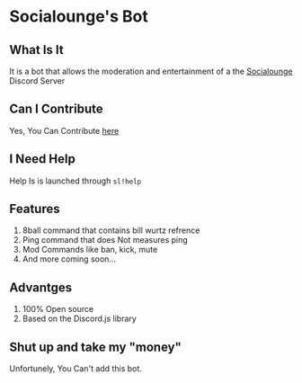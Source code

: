 # Socialounge's Bot

## What Is It
It is a bot that allows the moderation and entertainment of a the [Socialounge](/socialounge) Discord Server

## Can I Contribute
Yes, You Can Contribute [here](https://www.github.com/diligamer/socialounge-bot-repo)

## I Need Help
Help Is is launched through `sl!help`

## Features

1. 8ball command that contains bill wurtz refrence
2. Ping command that does Not measures ping
3. Mod Commands like ban, kick, mute
4. And more coming soon...

## Advantges
1. 100% Open source
2. Based on the Discord.js library

## Shut up and take my "money"
Unfortunely, You Can't add this bot.

